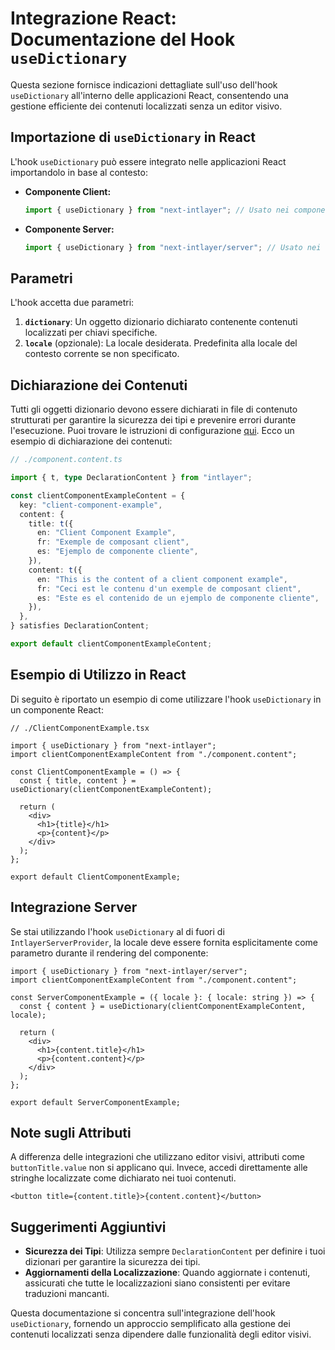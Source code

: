 # Integrazione React: Documentazione del Hook `useDictionary`

Questa sezione fornisce indicazioni dettagliate sull'uso dell'hook `useDictionary` all'interno delle applicazioni React, consentendo una gestione efficiente dei contenuti localizzati senza un editor visivo.

## Importazione di `useDictionary` in React

L'hook `useDictionary` può essere integrato nelle applicazioni React importandolo in base al contesto:

- **Componente Client:**

  ```javascript
  import { useDictionary } from "next-intlayer"; // Usato nei componenti React lato client
  ```

- **Componente Server:**

  ```javascript
  import { useDictionary } from "next-intlayer/server"; // Usato nei componenti React lato server
  ```

## Parametri

L'hook accetta due parametri:

1. **`dictionary`**: Un oggetto dizionario dichiarato contenente contenuti localizzati per chiavi specifiche.
2. **`locale`** (opzionale): La locale desiderata. Predefinita alla locale del contesto corrente se non specificato.

## Dichiarazione dei Contenuti

Tutti gli oggetti dizionario devono essere dichiarati in file di contenuto strutturati per garantire la sicurezza dei tipi e prevenire errori durante l'esecuzione. Puoi trovare le istruzioni di configurazione [qui](https://github.com/aymericzip/intlayer/blob/main/docs/it/content_declaration/get_started.md). Ecco un esempio di dichiarazione dei contenuti:

```typescript
// ./component.content.ts

import { t, type DeclarationContent } from "intlayer";

const clientComponentExampleContent = {
  key: "client-component-example",
  content: {
    title: t({
      en: "Client Component Example",
      fr: "Exemple de composant client",
      es: "Ejemplo de componente cliente",
    }),
    content: t({
      en: "This is the content of a client component example",
      fr: "Ceci est le contenu d'un exemple de composant client",
      es: "Este es el contenido de un ejemplo de componente cliente",
    }),
  },
} satisfies DeclarationContent;

export default clientComponentExampleContent;
```

## Esempio di Utilizzo in React

Di seguito è riportato un esempio di come utilizzare l'hook `useDictionary` in un componente React:

```tsx
// ./ClientComponentExample.tsx

import { useDictionary } from "next-intlayer";
import clientComponentExampleContent from "./component.content";

const ClientComponentExample = () => {
  const { title, content } = useDictionary(clientComponentExampleContent);

  return (
    <div>
      <h1>{title}</h1>
      <p>{content}</p>
    </div>
  );
};

export default ClientComponentExample;
```

## Integrazione Server

Se stai utilizzando l'hook `useDictionary` al di fuori di `IntlayerServerProvider`, la locale deve essere fornita esplicitamente come parametro durante il rendering del componente:

```tsx
import { useDictionary } from "next-intlayer/server";
import clientComponentExampleContent from "./component.content";

const ServerComponentExample = ({ locale }: { locale: string }) => {
  const { content } = useDictionary(clientComponentExampleContent, locale);

  return (
    <div>
      <h1>{content.title}</h1>
      <p>{content.content}</p>
    </div>
  );
};

export default ServerComponentExample;
```

## Note sugli Attributi

A differenza delle integrazioni che utilizzano editor visivi, attributi come `buttonTitle.value` non si applicano qui. Invece, accedi direttamente alle stringhe localizzate come dichiarato nei tuoi contenuti.

```tsx
<button title={content.title}>{content.content}</button>
```

## Suggerimenti Aggiuntivi

- **Sicurezza dei Tipi**: Utilizza sempre `DeclarationContent` per definire i tuoi dizionari per garantire la sicurezza dei tipi.
- **Aggiornamenti della Localizzazione**: Quando aggiornate i contenuti, assicurati che tutte le localizzazioni siano consistenti per evitare traduzioni mancanti.

Questa documentazione si concentra sull'integrazione dell'hook `useDictionary`, fornendo un approccio semplificato alla gestione dei contenuti localizzati senza dipendere dalle funzionalità degli editor visivi.
